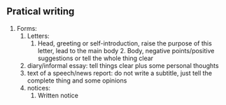 ## Pratical writing
1. Forms:
	1. Letters:
		 1. Head, greeting or self-introduction, raise the purpose of this letter, lead to the main body
		   2. Body, negative points/positive suggestions or tell the whole thing clear
	2. diary/informal essay: tell things clear plus some personal thoughts
	 3. text of a speech/news report: do not write a subtitle, just tell the complete thing and some opinions
	  4. notices:
		   1. Written notice
	 